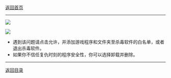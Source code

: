[返回首页](/index.md)

***
![](./tanchuang1.png)


![](./tanchuang2.png)

* 遇到该问题请点击允许，并添加游戏程序和文件夹至杀毒软件的白名单，或者退出杀毒软件。
* 如果你不信任复仇时刻的程序安全性，你可以选择卸载并删除。

***
[返回目录](/QuestionNAnswer/index.md)

